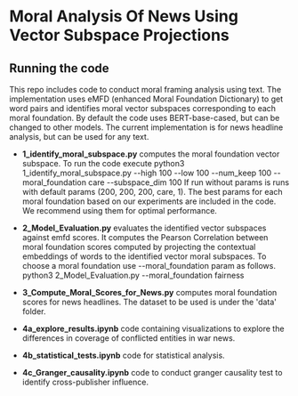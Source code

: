# Moral Analysis Of News Using Vector Subspace Projections

## Running the code

This repo includes code to conduct moral framing analysis using text. The implementation uses eMFD (enhanced Moral Foundation Dictionary) to get word pairs and identifies moral vector subspaces corresponding to each moral foundation. By default the code uses BERT-base-cased, but can be changed to other models. The current implementation is for news headline analysis, but can be used for any text.

- **1_identify_moral_subspace.py** computes the moral foundation vector subspace. 
To run the code execute python3 1_identify_moral_subspace.py --high 100 --low 100 --num_keep 100 --moral_foundation care --subspace_dim 100
If run without params is runs with default params (200, 200, 200, care, 1). The best params for each moral foundation based on our experiments are included in the code. We recommend using them for optimal performance. 

- **2_Model_Evaluation.py** evaluates the identified vector subspaces against emfd scores.
It computes the Pearson Correlation between moral foundation scores computed by projecting the contextual embeddings of words to the identified vector moral subspaces. To choose a moral foundation use --moral_foundation param as follows. 
python3 2_Model_Evaluation.py --moral_foundation fairness

- **3_Compute_Moral_Scores_for_News.py** computes moral foundation scores for news headlines.
The dataset to be used is under the 'data' folder.

- **4a_explore_results.ipynb** code containing visualizations to explore the differences in coverage of conflicted entities in war news.

- **4b_statistical_tests.ipynb** code for statistical analysis.

- **4c_Granger_causality.ipynb** code to conduct granger causality test to identify cross-publisher influence.